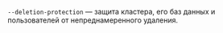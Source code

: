 `--deletion-protection` — защита кластера, его баз данных и пользователей от непреднамеренного удаления.
